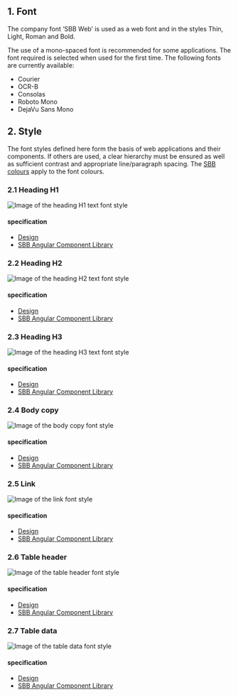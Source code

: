 ## 1. Font
The company font ‘SBB Web’ is used as a web font and in the styles Thin, Light, Roman and Bold.

The use of a mono-spaced font is recommended for some applications.
The font required is selected when used for the first time. The following fonts are currently available:
* Courier
* OCR-B
* Consolas
* Roboto Mono
* DejaVu Sans Mono


## 2. Style
The font styles defined here form the basis of web applications and their components. If others are used, a clear hierarchy must be ensured as well as sufficient contrast and appropriate line/paragraph spacing. The [SBB colours](https://digital.sbb.ch/en/farben) apply to the font colours.

### 2.1 Heading H1
![Image of the heading H1 text font style](https://raw.githubusercontent.com/sbb-design-systems/sbb-design-system/master/webapp/basics/typography/images/typo_h1.png 'class: image')

#### specification
* [Design](https://sbb.invisionapp.com/d/main#/console/17140415/355320821/inspect)
* [SBB Angular Component Library](https://sbb-angular.app.sbb.ch/latest/business/introduction/typography)

### 2.2 Heading H2
![Image of the heading H2 text font style](https://raw.githubusercontent.com/sbb-design-systems/sbb-design-system/master/webapp/basics/typography/images/typo_h2.png 'class: image')

#### specification
* [Design](https://sbb.invisionapp.com/d/main#/console/17140415/355320822/inspect)
* [SBB Angular Component Library](https://sbb-angular.app.sbb.ch/latest/business/introduction/typography)

### 2.3 Heading H3
![Image of the heading H3 text font style](https://raw.githubusercontent.com/sbb-design-systems/sbb-design-system/master/webapp/basics/typography/images/typo_h3.png 'class: image')

#### specification
* [Design](https://sbb.invisionapp.com/d/main#/console/17140415/355320823/inspect)
* [SBB Angular Component Library](https://sbb-angular.app.sbb.ch/latest/business/introduction/typography)

### 2.4 Body copy
![Image of the body copy font style](https://raw.githubusercontent.com/sbb-design-systems/sbb-design-system/master/webapp/basics/typography/images/typo_copy.png 'class: image')

#### specification
* [Design](https://sbb.invisionapp.com/d/main#/console/17140415/355320824/inspect)
* [SBB Angular Component Library](https://sbb-angular.app.sbb.ch/latest/business/introduction/typography)

### 2.5 Link
![Image of the link font style](https://raw.githubusercontent.com/sbb-design-systems/sbb-design-system/master/webapp/basics/typography/images/typo_link.png 'class: image')

#### specification
* [Design](https://sbb.invisionapp.com/d/main#/console/17140415/355320825/inspect)
* [SBB Angular Component Library](https://sbb-angular.app.sbb.ch/latest/business/introduction/typography)

### 2.6 Table header
![Image of the table header font style](https://raw.githubusercontent.com/sbb-design-systems/sbb-design-system/master/webapp/basics/typography/images/typo_table_header.png 'class: image')

#### specification
* [Design](https://sbb.invisionapp.com/d/main#/console/17140415/355320826/inspect)
* [SBB Angular Component Library](https://sbb-angular.app.sbb.ch/latest/business/introduction/typography)

### 2.7 Table data
![Image of the table data font style](https://raw.githubusercontent.com/sbb-design-systems/sbb-design-system/master/webapp/basics/typography/images/typo_table_data.png 'class: image')

#### specification
* [Design](https://sbb.invisionapp.com/d/main#/console/17140415/355320827/inspect)
* [SBB Angular Component Library](https://sbb-angular.app.sbb.ch/latest/business/introduction/typography)
